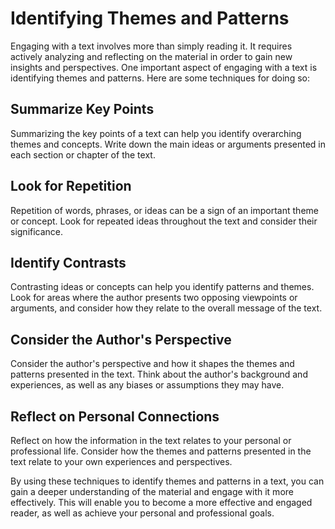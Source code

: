 Identifying Themes and Patterns
==================================================================

Engaging with a text involves more than simply reading it. It requires actively analyzing and reflecting on the material in order to gain new insights and perspectives. One important aspect of engaging with a text is identifying themes and patterns. Here are some techniques for doing so:

Summarize Key Points
--------------------

Summarizing the key points of a text can help you identify overarching themes and concepts. Write down the main ideas or arguments presented in each section or chapter of the text.

Look for Repetition
-------------------

Repetition of words, phrases, or ideas can be a sign of an important theme or concept. Look for repeated ideas throughout the text and consider their significance.

Identify Contrasts
------------------

Contrasting ideas or concepts can help you identify patterns and themes. Look for areas where the author presents two opposing viewpoints or arguments, and consider how they relate to the overall message of the text.

Consider the Author's Perspective
---------------------------------

Consider the author's perspective and how it shapes the themes and patterns presented in the text. Think about the author's background and experiences, as well as any biases or assumptions they may have.

Reflect on Personal Connections
-------------------------------

Reflect on how the information in the text relates to your personal or professional life. Consider how the themes and patterns presented in the text relate to your own experiences and perspectives.

By using these techniques to identify themes and patterns in a text, you can gain a deeper understanding of the material and engage with it more effectively. This will enable you to become a more effective and engaged reader, as well as achieve your personal and professional goals.
